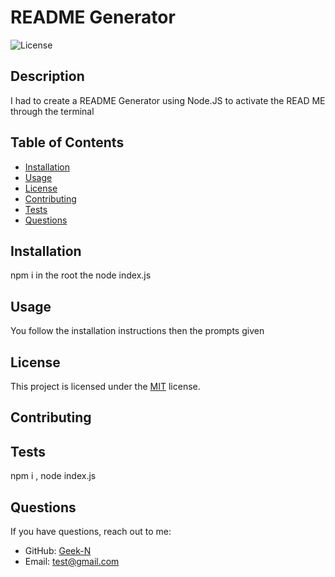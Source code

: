# README Generator

![License](https://img.shields.io/badge/License-MIT-blue.svg)

## Description

I had to create a README Generator using Node.JS to activate the READ   ME    through the terminal

## Table of Contents

- [Installation](#installation)
- [Usage](#usage)
- [License](#license)
- [Contributing](#contributing)
- [Tests](#tests)
- [Questions](#questions)

## Installation

npm i in the root the node index.js

## Usage

You follow the installation instructions then the prompts given

## License

This project is licensed under the [MIT](https://opensource.org/licenses/MIT) license.

## Contributing



## Tests

npm i , node index.js

## Questions

If you have questions, reach out to me:

- GitHub: [Geek-N](https://github.com/Geek-N)
- Email: test@gmail.com
